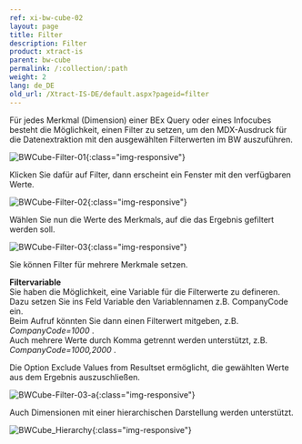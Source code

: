 ```yaml
---
ref: xi-bw-cube-02
layout: page
title: Filter
description: Filter
product: xtract-is
parent: bw-cube
permalink: /:collection/:path
weight: 2
lang: de_DE
old_url: /Xtract-IS-DE/default.aspx?pageid=filter
---
```

Für jedes Merkmal (Dimension) einer BEx Query oder eines Infocubes besteht die Möglichkeit, einen Filter zu setzen, um den MDX-Ausdruck für die Datenextraktion mit den ausgewählten Filterwerten im BW auszuführen.

![BWCube-Filter-01](/img/content/BWCube-Filter-01.png){:class="img-responsive"}

Klicken Sie dafür auf Filter, dann erscheint ein Fenster mit den verfügbaren Werte. 

![BWCube-Filter-02](/img/content/BWCube-Filter-02.png){:class="img-responsive"}

Wählen Sie nun die Werte des Merkmals, auf die das Ergebnis gefiltert werden soll. 

![BWCube-Filter-03](/img/content/BWCube-Filter-03.png){:class="img-responsive"}

Sie können Filter für mehrere Merkmale setzen. 

**Filtervariable** <br>
Sie haben die Möglichkeit, eine Variable für die Filterwerte zu defineren. <br>
Dazu setzen Sie ins Feld Variable den Variablennamen z.B. CompanyCode ein.<br>
Beim Aufruf könnten Sie dann einen Filterwert mitgeben, z.B. *CompanyCode=1000* .<br>
Auch mehrere Werte durch Komma getrennt  werden unterstützt, z.B. *CompanyCode=1000,2000* .<br>

Die Option Exclude Values from Resultset ermöglicht, die gewählten Werte aus dem Ergebnis auszuschließen. 

![BWCube-Filter-03-a](/img/content/BWCube-Filter-03-a.png){:class="img-responsive"}

Auch Dimensionen mit einer hierarchischen Darstellung werden unterstützt.

![BWCube_Hierarchy](/img/content/BWCube_Hierarchy.png){:class="img-responsive"}